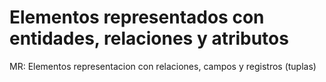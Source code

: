 # Elementos representados con entidades, relaciones y atributos

MR: Elementos representacion con relaciones, campos y registros (tuplas)